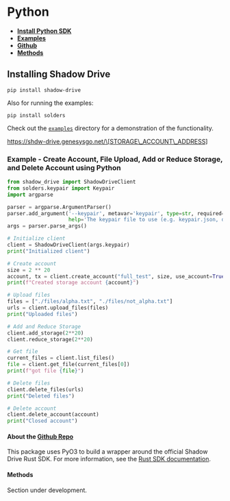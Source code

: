# Python

* [**Install Python SDK**](sdk-python.md#installing-shadow-drive)
* [**Examples**](sdk-python.md#example-end-to-end-script)
* [**Github**](sdk-python.md#about-the-github-repo)
* [**Methods**](sdk-python.md#methods)

## **Installing Shadow Drive**

`pip install shadow-drive`

Also for running the examples:

`pip install solders`

Check out the [`examples`](https://github.com/GenesysGo/shadow-drive-rust/tree/main/py) directory for a demonstration of the functionality.

https://shdw-drive.genesysgo.net/\[STORAGE\_ACCOUNT\_ADDRESS]

### **Example -** Create Account, File Upload, Add or Reduce Storage, and Delete Account using Python

```python
from shadow_drive import ShadowDriveClient
from solders.keypair import Keypair
import argparse

parser = argparse.ArgumentParser()
parser.add_argument('--keypair', metavar='keypair', type=str, required=True,
                    help='The keypair file to use (e.g. keypair.json, dev.json)')
args = parser.parse_args()

# Initialize client
client = ShadowDriveClient(args.keypair)
print("Initialized client")

# Create account
size = 2 ** 20
account, tx = client.create_account("full_test", size, use_account=True)
print(f"Created storage account {account}")

# Upload files
files = ["./files/alpha.txt", "./files/not_alpha.txt"]
urls = client.upload_files(files)
print("Uploaded files")

# Add and Reduce Storage
client.add_storage(2**20)
client.reduce_storage(2**20)

# Get file
current_files = client.list_files()
file = client.get_file(current_files[0])
print(f"got file {file}")

# Delete files
client.delete_files(urls)
print("Deleted files")

# Delete account
client.delete_account(account)
print("Closed account")
```

#### **About the** [**Github Repo**](https://github.com/GenesysGo/shadow-drive-rust/tree/main/py)

This package uses PyO3 to build a wrapper around the official Shadow Drive Rust SDK. For more information, see the [Rust SDK documentation](https://github.com/GenesysGo/shadow-drive-rust/tree/main/sdk).

#### **Methods**

Section under development.
